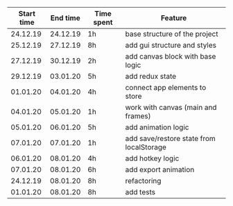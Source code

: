 | Start time | End time | Time spent | Feature |
|---|---|---|---|
| 24.12.19 | 24.12.19 | 1h | base structure of the project |
| 25.12.19 | 27.12.19 | 8h | add gui structure and styles |
| 27.12.19 | 30.12.19 | 2h | add canvas block with base logic |
| 29.12.19 | 03.01.20 | 5h | add redux state |
| 01.01.20 | 04.01.20 | 4h | connect app elements to store |
| 04.01.20 | 05.01.20 | 1h | work with canvas (main and frames) |
| 05.01.20 | 06.01.20 | 5h | add animation logic |
| 07.01.20 | 07.01.20 | 1h | add save/restore state from localStorage |
| 06.01.20 | 08.01.20 | 4h | add hotkey logic |
| 07.01.20 | 08.01.20 | 6h | add export animation |
| 24.12.19 | 08.01.20 | 8h | refactoring |
| 01.01.20 | 08.01.20 | 8h | add tests |

